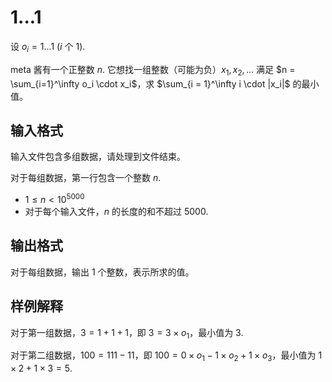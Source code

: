 # 1...1

设 $o_i = 1\dots 1$ ($i$ 个 $1$).

meta 酱有一个正整数 $n$. 它想找一组整数（可能为负）$x_1, x_2, \dots$ 满足 $n = \sum_{i=1}^\infty o_i \cdot x_i$，求 $\sum_{i = 1}^\infty i \cdot |x_i|$ 的最小值。

## 输入格式

输入文件包含多组数据，请处理到文件结束。

对于每组数据，第一行包含一个整数 $n$.

* $1 \leq n < 10^{5000}$
* 对于每个输入文件，$n$ 的长度的和不超过 $5000$.

## 输出格式

对于每组数据，输出 $1$ 个整数，表示所求的值。

<!--SAMPLES-->

## 样例解释

对于第一组数据，$3 = 1 + 1 + 1$，即 $3 = 3 \times o_1$，最小值为 $3$.

对于第二组数据，$100 = 111 - 11$，即 $100 = 0 \times o_1 - 1 \times o_2 + 1 \times o_3$，最小值为 $1 \times 2 + 1 \times 3 = 5$.
